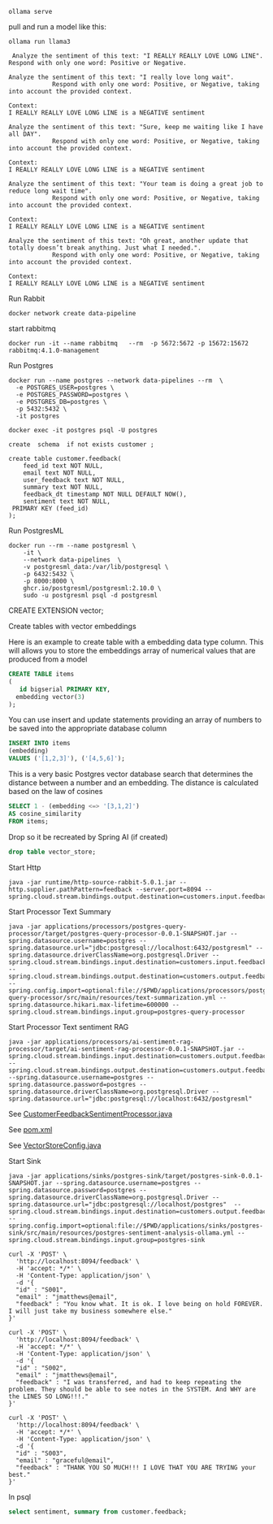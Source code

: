 

```shell
ollama serve
```

pull and run a model like this:

```shell
ollama run llama3
```

```text
 Analyze the sentiment of this text: "I REALLY REALLY LOVE LONG LINE". Respond with only one word: Positive or Negative.

```

```text
Analyze the sentiment of this text: "I really love long wait".
            Respond with only one word: Positive, or Negative, taking into account the provided context.

Context:
I REALLY REALLY LOVE LONG LINE is a NEGATIVE sentiment
```


```text
Analyze the sentiment of this text: "Sure, keep me waiting like I have all DAY".
            Respond with only one word: Positive, or Negative, taking into account the provided context.

Context:
I REALLY REALLY LOVE LONG LINE is a NEGATIVE sentiment
```

```text
Analyze the sentiment of this text: "Your team is doing a great job to reduce long wait time".
            Respond with only one word: Positive, or Negative, taking into account the provided context.

Context:
I REALLY REALLY LOVE LONG LINE is a NEGATIVE sentiment
```


```text
Analyze the sentiment of this text: "Oh great, another update that totally doesn’t break anything. Just what I needed.".
            Respond with only one word: Positive, or Negative, taking into account the provided context.

Context:
I REALLY REALLY LOVE LONG LINE is a NEGATIVE sentiment
```


Run Rabbit

```shell
docker network create data-pipeline
```

start rabbitmq
```shell
docker run -it --name rabbitmq   --rm  -p 5672:5672 -p 15672:15672  rabbitmq:4.1.0-management 
```


Run Postgres

```shell
docker run --name postgres --network data-pipelines --rm  \
  -e POSTGRES_USER=postgres \
  -e POSTGRES_PASSWORD=postgres \
  -e POSTGRES_DB=postgres \
  -p 5432:5432 \
  -it postgres    
```

```shell
docker exec -it postgres psql -U postgres
```


```shell
create  schema  if not exists customer ;

create table customer.feedback(
    feed_id text NOT NULL,
    email text NOT NULL,
    user_feedback text NOT NULL,
    summary text NOT NULL,
    feedback_dt timestamp NOT NULL DEFAULT NOW(),
    sentiment text NOT NULL,
 PRIMARY KEY (feed_id)
);
```

Run PostgresML

```shell
docker run --rm --name postgresml \
    -it \
    --network data-pipelines  \
    -v postgresml_data:/var/lib/postgresql \
    -p 6432:5432 \
    -p 8000:8000 \
    ghcr.io/postgresml/postgresml:2.10.0 \
    sudo -u postgresml psql -d postgresml
```
CREATE EXTENSION vector;


Create tables with vector embeddings

Here is an example  to create table with a embedding data type column. This will allows you to store the embeddings array of numerical values that are produced from a model

```sql
CREATE TABLE items 
(
   id bigserial PRIMARY KEY, 
  embedding vector(3)
);

```

You can use insert and update statements providing an array of numbers to be saved into the appropriate database column

```sql
INSERT INTO items 
(embedding) 
VALUES ('[1,2,3]'), ('[4,5,6]');

```

This is a very basic Postgres vector database search that  determines the distance between a number and an embedding. The distance is calculated based on the law of cosines

```sql
SELECT 1 - (embedding <=> '[3,1,2]') 
AS cosine_similarity 
FROM items;

```

Drop so it be recreated by Spring AI (if created)

```sql
drop table vector_store;
```



Start Http


```shell
java -jar runtime/http-source-rabbit-5.0.1.jar --http.supplier.pathPattern=feedback --server.port=8094 --spring.cloud.stream.bindings.output.destination=customers.input.feedback
```


Start Processor Text Summary



```shell
java -jar applications/processors/postgres-query-processor/target/postgres-query-processor-0.0.1-SNAPSHOT.jar --spring.datasource.username=postgres --spring.datasource.url="jdbc:postgresql://localhost:6432/postgresml" --spring.datasource.driverClassName=org.postgresql.Driver --spring.cloud.stream.bindings.input.destination=customers.input.feedback --spring.cloud.stream.bindings.output.destination=customers.output.feedback.summary --spring.config.import=optional:file://$PWD/applications/processors/postgres-query-processor/src/main/resources/text-summarization.yml --spring.datasource.hikari.max-lifetime=600000 --spring.cloud.stream.bindings.input.group=postgres-query-processor
```
Start Processor Text sentiment RAG

```shell
java -jar applications/processors/ai-sentiment-rag-processor/target/ai-sentiment-rag-processor-0.0.1-SNAPSHOT.jar --spring.cloud.stream.bindings.input.destination=customers.output.feedback.summary --spring.cloud.stream.bindings.output.destination=customers.output.feedback.sentiment --spring.datasource.username=postgres --spring.datasource.password=postgres --spring.datasource.driverClassName=org.postgresql.Driver --spring.datasource.url="jdbc:postgresql://localhost:6432/postgresml" 
```

See [CustomerFeedbackSentimentProcessor.java](../applications/processors/ai-sentiment-rag-processor/src/main/java/ai/data/pipeline/sentiment/processor/CustomerFeedbackSentimentProcessor.java)

See [pom.xml](../applications/processors/ai-sentiment-rag-processor/pom.xml)

See [VectorStoreConfig.java](../applications/processors/ai-sentiment-rag-processor/src/main/java/ai/data/pipeline/sentiment/VectorStoreConfig.java)





Start Sink


```shell
java -jar applications/sinks/postgres-sink/target/postgres-sink-0.0.1-SNAPSHOT.jar --spring.datasource.username=postgres --spring.datasource.password=postgres --spring.datasource.driverClassName=org.postgresql.Driver --spring.datasource.url="jdbc:postgresql://localhost/postgres"  --spring.cloud.stream.bindings.input.destination=customers.output.feedback.sentiment --spring.config.import=optional:file://$PWD/applications/sinks/postgres-sink/src/main/resources/postgres-sentiment-analysis-ollama.yml --spring.cloud.stream.bindings.input.group=postgres-sink
```



```shell
curl -X 'POST' \
  'http://localhost:8094/feedback' \
  -H 'accept: */*' \
  -H 'Content-Type: application/json' \
  -d '{
  "id" : "S001",
  "email" : "jmatthews@email",
  "feedback" : "You know what. It is ok. I love being on hold FOREVER. I will just take my business somewhere else."
}'
```



```shell
curl -X 'POST' \
  'http://localhost:8094/feedback' \
  -H 'accept: */*' \
  -H 'Content-Type: application/json' \
  -d '{
  "id" : "S002",
  "email" : "jmatthews@email",
  "feedback" : "I was transferred, and had to keep repeating the problem. They should be able to see notes in the SYSTEM. And WHY are the LINES SO LONG!!!."
}'
```


```shell
curl -X 'POST' \
  'http://localhost:8094/feedback' \
  -H 'accept: */*' \
  -H 'Content-Type: application/json' \
  -d '{
  "id" : "S003",
  "email" : "graceful@email",
  "feedback" : "THANK YOU SO MUCH!!! I LOVE THAT YOU ARE TRYING your best."
}'
```



In psql

```sql
select sentiment, summary from customer.feedback;

```

